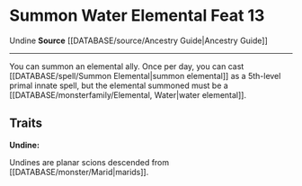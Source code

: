 ﻿---
feat: Summon Water Elemental
id: '2614'
level: '13'
name: Summon Water Elemental
rarity: Common
source: '[[DATABASE/source/Ancestry Guide|Ancestry Guide]]'
trait:
- '[[DATABASE/trait/Undine|Undine]]'
type: Feat

---
# Summon Water Elemental <span class="item-type">Feat 13</span>

<span class="item-trait">Undine</span>
**Source** [[DATABASE/source/Ancestry Guide|Ancestry Guide]]

---
You can summon an elemental ally. Once per day, you can cast [[DATABASE/spell/Summon Elemental|summon elemental]] as a 5th-level primal innate spell, but the elemental summoned must be a [[DATABASE/monsterfamily/Elemental, Water|water elemental]].

## Traits

**Undine:**

Undines are planar scions descended from [[DATABASE/monster/Marid|marids]].